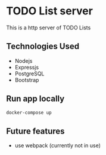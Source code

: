 # TODO List server

This is a http server of TODO Lists

## Technologies Used
- Nodejs
- Expressjs
- PostgreSQL
- Bootstrap

## Run app locally
```bash
docker-compose up
```

## Future features
- use webpack (currently not in use)

